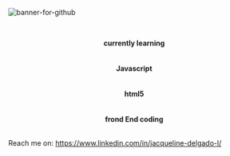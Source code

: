 <a><img src='https://i.postimg.cc/6pgLL7dm/banner-for-github.jpg' border='0' alt='banner-for-github'/></a>

<br><b><center>currently learning</center></b></br>
<br><b><center>Javascript</center></b></br>
<br><b><center>html5</center></b></br>
<br><b><center>frond End coding</center></b></br>

Reach me on: https://www.linkedin.com/in/jacqueline-delgado-l/
